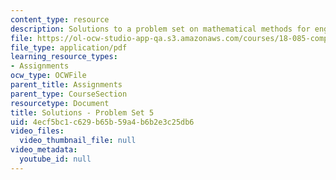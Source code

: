 ```yaml
---
content_type: resource
description: Solutions to a problem set on mathematical methods for engineers.
file: https://ol-ocw-studio-app-qa.s3.amazonaws.com/courses/18-085-computational-science-and-engineering-i-fall-2008/4ecf5bc1c629b65b59a4b6b2e3c25db6_pset5.pdf
file_type: application/pdf
learning_resource_types:
- Assignments
ocw_type: OCWFile
parent_title: Assignments
parent_type: CourseSection
resourcetype: Document
title: Solutions - Problem Set 5
uid: 4ecf5bc1-c629-b65b-59a4-b6b2e3c25db6
video_files:
  video_thumbnail_file: null
video_metadata:
  youtube_id: null
---
```

